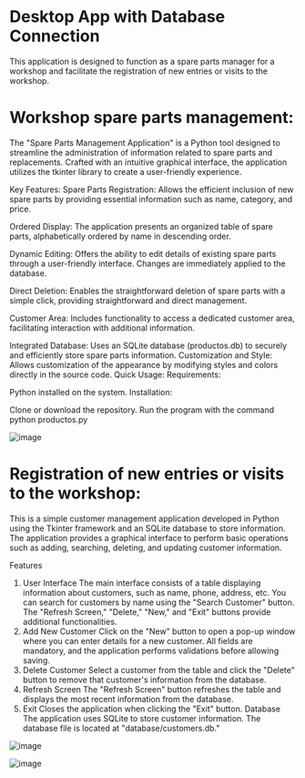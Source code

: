 # Desktop App with Database Connection
This application is designed to function as a spare parts manager for a workshop and facilitate the registration of new entries or visits to the workshop. 


# Workshop spare parts management:
The "Spare Parts Management Application" is a Python tool designed to streamline the administration of information related to spare parts and replacements. Crafted with an intuitive graphical interface, the application utilizes the tkinter library to create a user-friendly experience.

Key Features:
Spare Parts Registration: Allows the efficient inclusion of new spare parts by providing essential information such as name, category, and price.

Ordered Display: The application presents an organized table of spare parts, alphabetically ordered by name in descending order.

Dynamic Editing: Offers the ability to edit details of existing spare parts through a user-friendly interface. Changes are immediately applied to the database.

Direct Deletion: Enables the straightforward deletion of spare parts with a simple click, providing straightforward and direct management.

Customer Area: Includes functionality to access a dedicated customer area, facilitating interaction with additional information.

Integrated Database:
Uses an SQLite database (productos.db) to securely and efficiently store spare parts information.
Customization and Style:
Allows customization of the appearance by modifying styles and colors directly in the source code.
Quick Usage:
Requirements:

Python installed on the system.
Installation:

Clone or download the repository.
Run the program with the command python productos.py

![image](https://github.com/CoLiMaNo/Desktop-App-with-Database-Connection/assets/130969858/610042c2-ef41-4d53-83dc-bf7307237a2a)



# Registration of new entries or visits to the workshop:
This is a simple customer management application developed in Python using the Tkinter framework and an SQLite database to store information. The application provides a graphical interface to perform basic operations such as adding, searching, deleting, and updating customer information.

Features
1. User Interface
The main interface consists of a table displaying information about customers, such as name, phone, address, etc.
You can search for customers by name using the "Search Customer" button.
The "Refresh Screen," "Delete," "New," and "Exit" buttons provide additional functionalities.
2. Add New Customer
Click on the "New" button to open a pop-up window where you can enter details for a new customer.
All fields are mandatory, and the application performs validations before allowing saving.
3. Delete Customer
Select a customer from the table and click the "Delete" button to remove that customer's information from the database.
4. Refresh Screen
The "Refresh Screen" button refreshes the table and displays the most recent information from the database.
5. Exit
Closes the application when clicking the "Exit" button.
Database
The application uses SQLite to store customer information.
The database file is located at "database/customers.db."

![image](https://github.com/CoLiMaNo/Desktop-App-with-Database-Connection/assets/130969858/c1574f4f-c736-44a9-9464-2b2d07f6179f)

![image](https://github.com/CoLiMaNo/Desktop-App-with-Database-Connection/assets/130969858/86240762-fa10-4ad7-9335-8515c2ce4f45)


